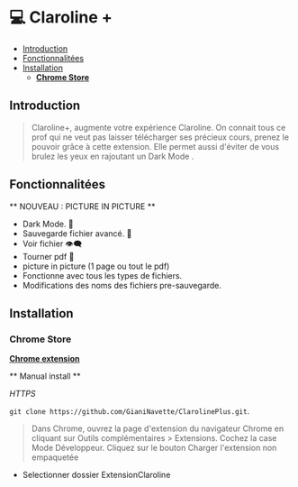 # 💻 Claroline +

- [Introduction](#introduction)
- [Fonctionnalitées](#fonctionnalit-es)
- [Installation](#installation)
  - [**Chrome Store**](#--chrome-store--)

## Introduction

> Claroline+, augmente votre expérience Claroline.
> On connait tous ce prof qui ne veut pas laisser télécharger ses précieux cours, prenez le pouvoir grâce à cette extension.
> Elle permet aussi d'éviter de vous brulez les yeux en rajoutant un Dark Mode .

## Fonctionnalitées

** NOUVEAU : PICTURE IN PICTURE **

>

- Dark Mode. 🌙
- Sauvegarde fichier avancé. 📁
- Voir fichier 👁‍🗨
- Tourner pdf 🔄
- picture in picture (1 page ou tout le pdf)
- Fonctionne avec tous les types de fichiers.
- Modifications des noms des fichiers pre-sauvegarde.

## Installation

### **Chrome Store**

**[Chrome extension](https://chrome.google.com/webstore/detail/claroline%2B/lgcelncanillgebhkofpdcdklmbhlipc/related?hl=fr)**

** Manual install **

_HTTPS_

`git clone https://github.com/GianiNavette/ClarolinePlus.git`.

> Dans Chrome, ouvrez la page d'extension du navigateur Chrome en cliquant sur Outils complémentaires > Extensions. Cochez la case Mode Développeur. Cliquez sur le bouton Charger l'extension non empaquetée

- Selectionner dossier ExtensionClaroline
